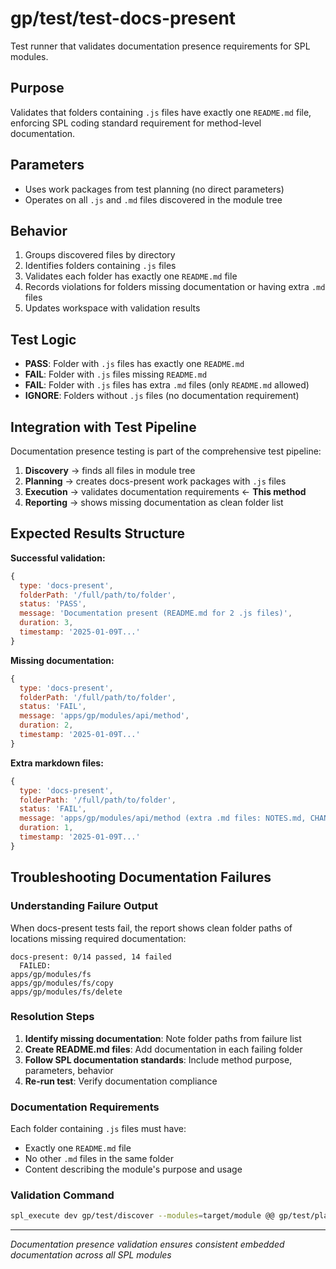 # gp/test/test-docs-present

Test runner that validates documentation presence requirements for SPL modules.

## Purpose
Validates that folders containing `.js` files have exactly one `README.md` file, enforcing SPL coding standard requirement for method-level documentation.

## Parameters
- Uses work packages from test planning (no direct parameters)
- Operates on all `.js` and `.md` files discovered in the module tree

## Behavior
1. Groups discovered files by directory
2. Identifies folders containing `.js` files
3. Validates each folder has exactly one `README.md` file
4. Records violations for folders missing documentation or having extra `.md` files
5. Updates workspace with validation results

## Test Logic
- **PASS**: Folder with `.js` files has exactly one `README.md`
- **FAIL**: Folder with `.js` files missing `README.md`  
- **FAIL**: Folder with `.js` files has extra `.md` files (only `README.md` allowed)
- **IGNORE**: Folders without `.js` files (no documentation requirement)

## Integration with Test Pipeline
Documentation presence testing is part of the comprehensive test pipeline:
1. **Discovery** → finds all files in module tree
2. **Planning** → creates docs-present work packages with `.js` files
3. **Execution** → validates documentation requirements ← **This method**
4. **Reporting** → shows missing documentation as clean folder list

## Expected Results Structure

**Successful validation:**
```javascript
{
  type: 'docs-present',
  folderPath: '/full/path/to/folder',
  status: 'PASS',
  message: 'Documentation present (README.md for 2 .js files)',
  duration: 3,
  timestamp: '2025-01-09T...'
}
```

**Missing documentation:**
```javascript
{
  type: 'docs-present',
  folderPath: '/full/path/to/folder', 
  status: 'FAIL',
  message: 'apps/gp/modules/api/method',
  duration: 2,
  timestamp: '2025-01-09T...'
}
```

**Extra markdown files:**
```javascript
{
  type: 'docs-present',
  folderPath: '/full/path/to/folder',
  status: 'FAIL', 
  message: 'apps/gp/modules/api/method (extra .md files: NOTES.md, CHANGELOG.md)',
  duration: 1,
  timestamp: '2025-01-09T...'
}
```

## Troubleshooting Documentation Failures

### Understanding Failure Output
When docs-present tests fail, the report shows clean folder paths of locations missing required documentation:

```
docs-present: 0/14 passed, 14 failed
  FAILED:
apps/gp/modules/fs
apps/gp/modules/fs/copy
apps/gp/modules/fs/delete
```

### Resolution Steps
1. **Identify missing documentation**: Note folder paths from failure list
2. **Create README.md files**: Add documentation in each failing folder
3. **Follow SPL documentation standards**: Include method purpose, parameters, behavior
4. **Re-run test**: Verify documentation compliance

### Documentation Requirements
Each folder containing `.js` files must have:
- Exactly one `README.md` file
- No other `.md` files in the same folder
- Content describing the module's purpose and usage

### Validation Command
```bash
spl_execute dev gp/test/discover --modules=target/module @@ gp/test/plan --type=docs-present @@ gp/test/run @@ gp/test/report
```

---

*Documentation presence validation ensures consistent embedded documentation across all SPL modules*